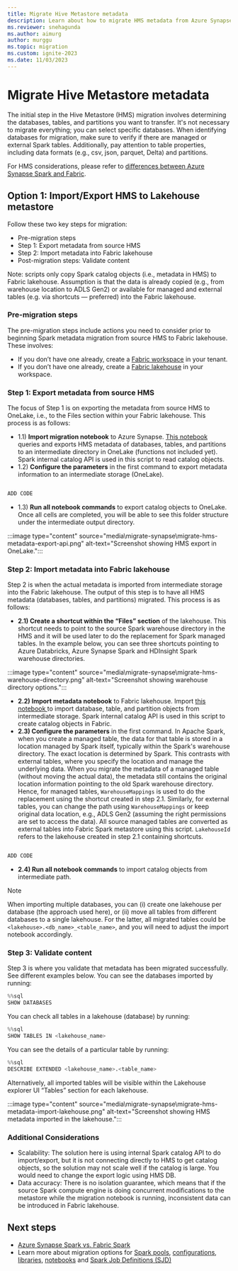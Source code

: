 ```yaml
---
title: Migrate Hive Metastore metadata
description: Learn about how to migrate HMS metadata from Azure Synapse Spark to Fabric.
ms.reviewer: snehagunda
ms.author: aimurg
author: murggu
ms.topic: migration
ms.custom: ignite-2023
ms.date: 11/03/2023
---
```


# Migrate Hive Metastore metadata

The initial step in the Hive Metastore (HMS) migration involves determining the databases, tables, and partitions you want to transfer. It's not necessary to migrate everything; you can select specific databases. When identifying databases for migration, make sure to verify if there are managed or external Spark tables. Additionally, pay attention to table properties, including data formats (e.g., csv, json, parquet, Delta) and partitions.

For HMS considerations, please refer to [differences between Azure Synapse Spark and Fabric](TBC).

## Option 1: Import/Export HMS to Lakehouse metastore

Follow these two key steps for migration:
* Pre-migration steps
* Step 1: Export metadata from source HMS
* Step 2: Import metadata into Fabric lakehouse
* Post-migration steps: Validate content

Note: scripts only copy Spark catalog objects (i.e., metadata in HMS) to Fabric lakehouse. Assumption is that the data is already copied (e.g., from warehouse location to ADLS Gen2) or available for managed and external tables (e.g. via shortcuts — preferred) into the Fabric lakehouse.  

### Pre-migration steps
The pre-migration steps include actions you need to consider prior to beginning Spark metadata migration from source HMS to Fabric lakehouse. These involves:

* If you don’t have one already, create a [Fabric workspace](../get-started/create-workspaces.md) in your tenant.
* If you don’t have one already, create a [Fabric lakehouse](tutorial-build-lakehouse.md) in your workspace. 

### Step 1: Export metadata from source HMS

The focus of Step 1 is on exporting the metadata from source HMS to OneLake, i.e., to the Files section within your Fabric lakehouse. This process is as follows:

* 1.1) **Import migration notebook** to Azure Synapse. [This notebook](TBC) queries and exports HMS metadata of databases, tables, and partitions to an intermediate directory in OneLake (functions not included yet). Spark internal catalog API is used in this script to read catalog objects.
* 1.2) **Configure the parameters** in the first command to export metadata information to an intermediate storage (OneLake).

```scala

ADD CODE

```

* 1.3) **Run all notebook commands** to export catalog objects to OneLake. Once all cells are completed, you will be able to see this folder structure under the intermediate output directory.

:::image type="content" source="media\migrate-synapse\migrate-hms-metadata-export-api.png" alt-text="Screenshot showing HMS export in OneLake.":::

### Step 2: Import metadata into Fabric lakehouse

Step 2 is when the actual metadata is imported from intermediate storage into the Fabric lakehouse. The output of this step is to have all HMS metadata (databases, tables, and partitions) migrated. This process is as follows:

* **2.1) Create a shortcut within the “Files” section** of the lakehouse. This shortcut needs to point to the source Spark warehouse directory in the HMS and it will be used later to do the replacement for Spark managed tables. In the example below, you can see three shortcuts pointing to Azure Databricks, Azure Synapse Spark and HDInsight Spark warehouse directories.

:::image type="content" source="media\migrate-synapse\migrate-hms-warehouse-directory.png" alt-text="Screenshot showing warehouse directory options.":::

* **2.2) Import metadata notebook** to Fabric lakehouse. Import [this notebook ](TBC)to import database, table, and partition objects from intermediate storage. Spark internal catalog API is used in this script to create catalog objects in Fabric.
* **2.3) Configure the parameters** in the first command. In Apache Spark, when you create a managed table, the data for that table is stored in a location managed by Spark itself, typically within the Spark's warehouse directory. The exact location is determined by Spark. This contrasts with external tables, where you specify the location and manage the underlying data. When you migrate the metadata of a managed table (without moving the actual data), the metadata still contains the original location information pointing to the old Spark warehouse directory. Hence, for managed tables, `WarehouseMappings` is used to do the replacement using the shortcut created in step 2.1. Similarly, for external tables, you can change the path using `WarehouseMappings` or keep original data location, e.g., ADLS Gen2 (assuming the right permissions are set to access the data). All source managed tables are converted as external tables into Fabric Spark metastore using this script. `LakehouseId` refers to the lakehouse created in step 2.1 containing shortcuts.

```scala

ADD CODE

```

* **2.4) Run all notebook commands** to import catalog objects from intermediate path.

> [!NOTE]
> When importing multiple databases, you can (i) create one lakehouse per database (the approach used here), or (ii) move all tables from different databases to a single lakehouse. For the latter, all migrated tables could be `<lakehouse>.<db_name>_<table_name>`, and you will need to adjust the import notebook accordingly.

### Step 3: Validate content

Step 3 is where you validate that metadata has been migrated successfully. See different examples below.
You can see the databases imported by running:

```python
%%sql
SHOW DATABASES
```

You can check all tables in a lakehouse (database) by running:

```python
%%sql
SHOW TABLES IN <lakehouse_name>
```

You can see the details of a particular table by running:

```python
%%sql
DESCRIBE EXTENDED <lakehouse_name>.<table_name>
```

Alternatively, all imported tables will be visible within the Lakehouse explorer UI “Tables” section for each lakehouse. 

:::image type="content" source="media\migrate-synapse\migrate-hms-metadata-import-lakehouse.png" alt-text="Screenshot showing HMS metadata imported in the lakehouse.":::


### Additional Considerations

-	Scalability: The solution here is using internal Spark catalog API to do import/export, but it is not connecting directly to HMS to get catalog objects, so the solution may not scale well if the catalog is large. You would need to change the export logic using HMS DB.
-	Data accuracy: There is no isolation guarantee, which means that if the source Spark compute engine is doing concurrent modifications to the metastore while the migration notebook is running, inconsistent data can be introduced in Fabric lakehouse.

## Next steps

- [Azure Synapse Spark vs. Fabric Spark](TBC)
- Learn more about migration options for [Spark pools](migrate-synapse-spark-pools.md), [configurations](migrate-synapse-spark-configurations.md), [libraries](migrate-synapse-spark-libraries.md), [notebooks](migrate-synapse-notebooks.md) and [Spark Job Definitions (SJD)](migrate-synapse-sjd.md)

